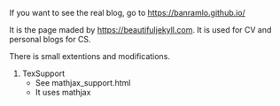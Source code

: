 If you want to see the real blog,
go to https://banramlo.github.io/

It is the page maded by https://beautifuljekyll.com.
It is used for CV and personal blogs for CS.

There is small extentions and modifications.

1. TexSupport
    - See mathjax_support.html
    - It uses mathjax
